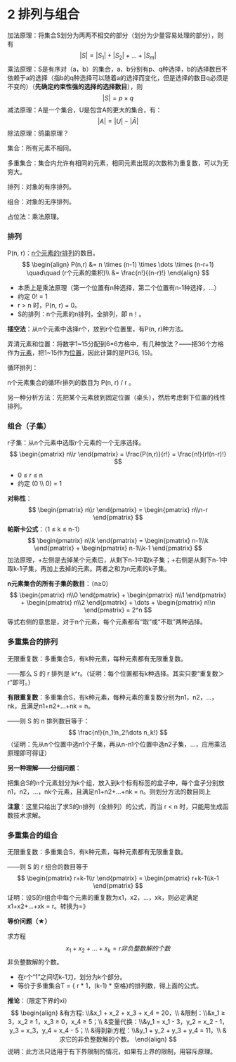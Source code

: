 # 2 排列与组合

加法原理：将集合S划分为两两不相交的部分（划分为少量容易处理的部分），则有
$$
|S|=|S_1|+|S_2|+ \dots +|S_m|
$$
乘法原理：S是有序对（a，b）的集合，a、b分别有p、q种选择，b的选择数目不依赖于a的选择（指b的q种选择可以随着a的选择而变化，但是选择的数目q必须是不变的）（**先确定约束性强的选择的选择数目**），则
$$
|S|=p\times q
$$
减法原理：A是一个集合，U是包含A的更大的集合，有：
$$
|A|=|U|-|\bar{A}|
$$
除法原理：鸽巢原理？



集合：所有元素不相同。

多重集合：集合内允许有相同的元素，相同元素出现的次数称为重复数，可以为无穷大。

排列：对象的有序排列。

组合：对象的无序排列。

占位法：乘法原理。



### 排列

P(n, r)：<u>n个元素的r排列</u>的数目。
$$
\begin{align}
P(n,r) &= n \times (n-1) \times \dots \times (n-r+1) \quad\quad (r个元素的乘积)\\
&= \frac{n!}{(n-r)!}
\end{align}
$$

- 本质上是乘法原理（第一个位置有n种选择，第二个位置有n-1种选择，...）
- 约定 0! = 1
- r > n 时，P(n, r) = 0。
- S的排列：n个元素的n排列，全排列，即 n！。

**插空法**：从n个元素中选择r个，放到r个位置里，有P(n, r)种方法。

弄清元素和位置：将数字1~15分配到6*6方格中，有几种放法？——把36个方格作为<u>元素</u>，把1~15作为<u>位置</u>，因此计算的是P(36, 15)。

循环排列：

n个元素集合的循环r排列的数目为 P(n, r) / r 。

另一种分析方法：先把某个元素放到固定位置（桌头），然后考虑剩下位置的线性排列。



### 组合（子集）

r子集：从n个元素中选取r个元素的一个无序选择。
$$
\begin{pmatrix} n\\r \end{pmatrix} 
= \frac{P(n,r)}{r!}
= \frac{n!}{r!(n-r)!}
$$

- 0 ≤ r ≤ n
- 约定 (0 \\\ 0) = 1

**对称性**：
$$
\begin{pmatrix} n\\r \end{pmatrix}  = \begin{pmatrix} n\\n-r \end{pmatrix}
$$
**帕斯卡公式**：（1 ≤ k ≤ n-1）
$$
\begin{pmatrix} n\\k \end{pmatrix}  = \begin{pmatrix} n-1\\k \end{pmatrix} + \begin{pmatrix} n-1\\k-1 \end{pmatrix}
$$
加法原理，+左侧是去掉某个元素后，从剩下n-1中取k子集；+右侧是从剩下n-1中取k-1子集，再加上去掉的元素。两者之和为n元素的k子集。

**n元素集合的所有子集的数目**：（n≥0）
$$
\begin{pmatrix} n\\0 \end{pmatrix} + \begin{pmatrix} n\\1 \end{pmatrix} + \begin{pmatrix} n\\2 \end{pmatrix} + \dots + \begin{pmatrix} n\\n \end{pmatrix} = 2^n
$$
等式右侧的意思是，对于n个元素，每个元素都有“取”或“不取”两种选择。



### 多重集合的排列

无限重复数：多重集合S，有k种元素，每种元素都有无限重复数。

——那么 S 的 r 排列是 k^r。（证明：每个位置都有k种选择。其实只要“重复数＞r”即可。）

**有限重复数**：多重集合S，有k种元素，每种元素的重复数分别为n1，n2，...，nk，且满足n1+n2+...+nk = n。

——则 S 的 n 排列数目等于：
$$
\frac{n!}{n_1!n_2!\dots n_k!}
$$
（证明：先从n个位置中选n1个子集，再从n-n1个位置中选n2子集，...，应用乘法原理即可得证）

**另一种理解——分组问题**：

把集合S的n个元素划分为k个组，放入到k个标有标签的盒子中，每个盒子分别放n1，n2，...，nk个元素，且满足n1+n2+...+nk = n。则划分方法的数目同上

**注意**：这里只给出了求S的n排列（全排列）的公式，而当 r < n 时，只能用生成函数技术求解。



### 多重集合的组合

无限重复数：多重集合S，有k种元素，每种元素都有无限重复数。

——则 S 的 r 组合的数目等于
$$
\begin{pmatrix} r+k-1\\r \end{pmatrix}  = \begin{pmatrix} r+k-1\\k-1 \end{pmatrix}
$$
证明：设S的r组合中每个元素的重复数为x1，x2，...，xk，则必定满足 x1+x2+...+xk = r。转换为=》

**等价问题（★）**

求方程
$$
x_1+x_2+\dots+x_k=r非负整数解的个数
$$
非负整数解的个数。

- 在r个“1”之间切k-1刀，划分为k个部分。
- 等价于多重集合T = { r * 1，(k-1) * 空格}的排列数，得上面的公式。

**推论**：（限定下界的xi）
$$
\begin{align}
&有方程: \\&x_1 + x_2 + x_3 + x_4 = 20，\\
&限制：\\&x_1 ≥ 3，x_2 ≥ 1，x_3 ≥ 0，x_4 ≥ 5；\\
&变量代换：\\&y_1 = x_1 - 3，y_2 = x_2 - 1，y_3 = x_3，y_4 = x_4 - 5；\\
&得到新方程：\\&y_1 + y_2 + y_3 + y_4 = 11，\\
&求它的非负整数解的个数。
\end{align}
$$
说明：此方法只适用于有下界限制的情况，如果有上界的限制，用容斥原理。

